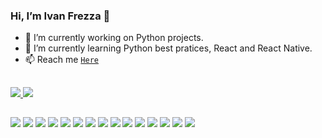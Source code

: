 ###  Hi, I’m Ivan Frezza 👋
- 👀 I’m currently working on Python projects.
- 🌱 I’m currently learning Python best pratices, React and React Native.
- 📫 Reach me [`Here`](ivanfrezza@gmail.com)

##

 <div>
  <a href="https://github.com/IvanFrezza">
  <img src="https://github-readme-stats.vercel.app/api?username=IvanFrezza&layout=compact&show_icons=true&theme=vue-dark&include_all_commits=true&count_private=true"/>
  <img src="https://github-readme-stats.vercel.app/api/top-langs/?username=IvanFrezza&layout=compact&langs_count=3&theme=vue-dark"/>
  </a>
</div>
  
##
  
![](https://img.shields.io/badge/Windows-OS-informational?style=flat&logo=windows&logoColor=white&color=2bbc8a)
![](https://img.shields.io/badge/Linux-OS-informational?style=flat&logo=linux&logoColor=white&color=2bbc8a)
![](https://img.shields.io/badge/Python-Code-informational?style=flat&logo=python&logoColor=white&color=2bbc8a)
![](https://img.shields.io/badge/JavaScript-Code-informational?style=flat&logo=javascript&logoColor=white&color=2bbc8a)
![](https://img.shields.io/badge/TypeScript-Code-informational?style=flat&logo=typescript&logoColor=white&color=2bbc8a)
![](https://img.shields.io/badge/Bash-Shell-informational?style=flat&logo=gnu-bash&logoColor=white&color=2bbc8a)
![](https://img.shields.io/badge/PostgreSQL-DB-informational?style=flat&logo=postgresql&logoColor=white&color=2bbc8a)
![](https://img.shields.io/badge/MySQL-DB-informational?style=flat&logo=mysql&logoColor=white&color=2bbc8a)
![](https://img.shields.io/badge/MongoDB-DB-informational?style=flat&logo=mongodb&logoColor=white&color=2bbc8a)
![](https://img.shields.io/badge/Docker-Tool-informational?style=flat&logo=docker&logoColor=white&color=2bbc8a)
![](https://img.shields.io/badge/HTML-Code-informational?style=flat&logo=html5&logoColor=white&color=2bbc8a)
![](https://img.shields.io/badge/CSS-Code-informational?style=flat&logo=css3&logoColor=white&color=2bbc8a)
![](https://img.shields.io/badge/React-Code-informational?style=flat&logo=react&logoColor=white&color=2bbc8a)
![](https://img.shields.io/badge/Git-Tool-informational?style=flat&logo=git&logoColor=white&color=2bbc8a)
![](https://img.shields.io/badge/aws-Tool-informational?logo=amazonaws&logoColor=ffffff&label=Amazon%20AWS&labelColor=555555&color=2bbc8a)
  
  
<!---
IvanFrezza/IvanFrezza is a ✨ special ✨ repository because its `README.md` (this file) appears on your GitHub profile.
You can click the Preview link to take a look at your changes.
--->
